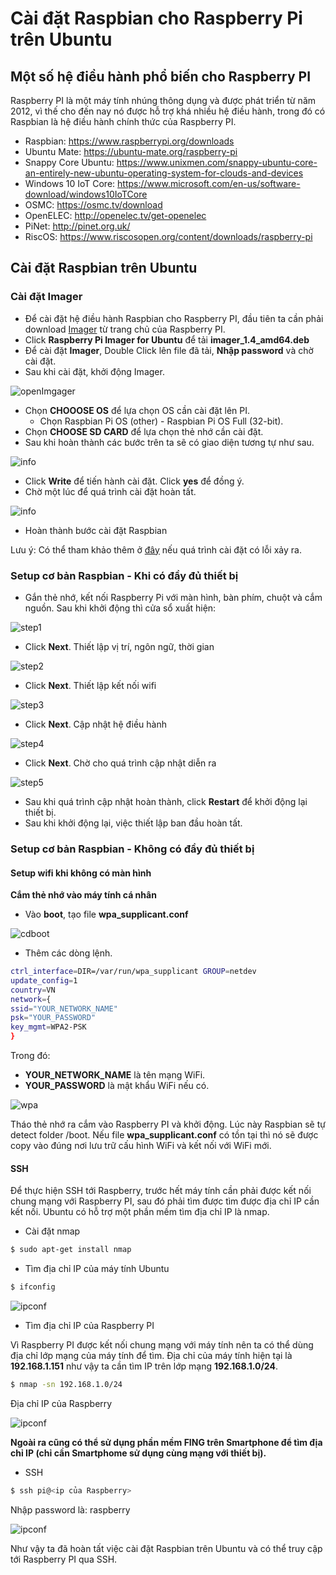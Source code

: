 # Cài đặt Raspbian cho Raspberry Pi trên Ubuntu

## Một số hệ điều hành phổ biến cho Raspberry PI

Raspberry PI là một máy tính nhúng thông dụng và được phát triển từ năm 2012, vì thế cho đến nay nó được hỗ trợ khá nhiều hệ điều hành, trong đó có Raspbian là hệ điều hành chính thức của Raspberry PI.

* Raspbian: https://www.raspberrypi.org/downloads
* Ubuntu Mate: https://ubuntu-mate.org/raspberry-pi
* Snappy Core Ubuntu: https://www.unixmen.com/snappy-ubuntu-core-an-entirely-new-ubuntu-operating-system-for-clouds-and-devices
* Windows 10 IoT Core: https://www.microsoft.com/en-us/software-download/windows10IoTCore
* OSMC: https://osmc.tv/download
* OpenELEC: http://openelec.tv/get-openelec
* PiNet: http://pinet.org.uk/
* RiscOS: https://www.riscosopen.org/content/downloads/raspberry-pi

## Cài đặt Raspbian trên Ubuntu

### Cài đặt Imager

* Để cài đặt hệ điều hành Raspbian cho Raspberry PI, đầu tiên ta cần phải download [Imager](https://www.raspberrypi.org/downloads) từ trang chủ của Raspberry PI.
* Click **Raspberry Pi Imager for Ubuntu** để tải **imager_1.4_amd64.deb**
* Để cài đặt **Imager**, Double Click lên file đã tải, **Nhập password** và chờ cài đặt.
* Sau khi cài đặt, khởi động Imager.

![openImgager](../_static/images/open.png)

* Chọn **CHOOOSE OS** để lựa chọn OS cần cài đặt lên PI.
    * Chọn Raspbian Pi OS (other) - Raspbian Pi OS Full (32-bit).
* Chọn **CHOOSE SD CARD** để lựa chọn thẻ nhớ cần cài đặt.
* Sau khi hoàn thành các bước trên ta sẽ có giao diện tương tự như sau.

![info](../_static/images/infoImager.png)

* Click **Write** để tiến hành cài đặt. Click **yes** để đồng ý.
* Chờ một lúc để quá trình cài đặt hoàn tất.

![info](../_static/images/waitingWrite.png)

* Hoàn thành bước cài đặt Raspbian

Lưu ý: Có thể tham khảo thêm ở [đây](https://www.raspberrypi.org/documentation/installation/installing-images/linux.md) nếu quá trình cài đặt có lỗi xảy ra.

### Setup cơ bản Raspbian - Khi có đầy đủ thiết bị

* Gắn thẻ nhớ, kết nối Raspberry Pi với màn hình, bàn phím, chuột và cắm nguồn. Sau khi khởi động thì cửa sổ xuất hiện:

![step1](../_static/images/step1.jpg)

* Click **Next**. Thiết lập vị trí, ngôn ngữ, thời gian

![step2](../_static/images/step2.jpg)

* Click **Next**. Thiết lập kết nối wifi

![step3](../_static/images/step3.jpg)

* Click **Next**. Cập nhật hệ điều hành

![step4](../_static/images/step4.jpg)

* Click **Next**. Chờ cho quá trình cập nhật diễn ra

![step5](../_static/images/step5.jpg)

* Sau khi quá trình cập nhật hoàn thành, click **Restart** để khởi động lại thiết bị.
* Sau khi khởi động lại, việc thiết lập ban đầu hoàn tất.

### Setup cơ bản Raspbian - Không có đầy đủ thiết bị

#### Setup wifi khi không có màn hình

**Cắm thẻ nhớ vào máy tính cá nhân**

* Vào **boot**, tạo file **wpa_supplicant.conf**

![cdboot](../_static/images/cdboot.png)

* Thêm các dòng lệnh.

```bash
ctrl_interface=DIR=/var/run/wpa_supplicant GROUP=netdev
update_config=1
country=VN
network={
ssid="YOUR_NETWORK_NAME"
psk="YOUR_PASSWORD"
key_mgmt=WPA2-PSK
}

```
Trong đó:
* **YOUR_NETWORK_NAME** là tên mạng WiFi.
* **YOUR_PASSWORD** là mật khẩu WiFi nếu có.

![wpa](../_static/images/wpaconf.png)

Tháo thẻ nhớ ra cắm vào Raspberry PI và khởi động. Lúc này Raspbian sẽ tự detect folder /boot. Nếu file **wpa_supplicant.conf** có tồn tại thì nó sẽ được copy vào đúng nơi lưu trữ cấu hình WiFi và kết nối với WiFi mới.

#### SSH

Để thực hiện SSH tới Raspberry, trước hết máy tính cần phải được kết nối chung mạng với Raspberry PI, sau đó phải tìm được tìm được địa chỉ IP cần kết nối. Ubuntu có hỗ trợ một phần mềm tìm địa chỉ IP là nmap.

* Cài đặt nmap

```bash
$ sudo apt-get install nmap
```

* Tìm địa chỉ IP của máy tính Ubuntu

```bash
$ ifconfig
```

![ipconf](../_static/images/ipconf.png)

* Tìm địa chỉ IP của Raspberry PI

Vì Raspberry PI được kết nối chung mạng với máy tính nên ta có thể dùng địa chỉ lớp mạng của máy tính để tìm. Địa chỉ của máy tính hiện tại là **192.168.1.151** như vậy ta cần tìm IP trên lớp mạng **192.168.1.0/24**.

```bash
$ nmap -sn 192.168.1.0/24
```
Địa chỉ IP của Raspberry

![ipconf](../_static/images/iprasp.png)

**Ngoài ra cũng có thể sử dụng phần mềm FING trên Smartphone để tìm địa chỉ IP (chỉ cần Smartphome sử dụng cùng mạng với thiết bị).**

* SSH

```bash
$ ssh pi@<ip của Raspberry>
```

Nhập password là: raspberry

![ipconf](../_static/images/sshRasp.png)

Như vậy ta đã hoàn tất việc cài đặt Raspbian trên Ubuntu và có thể truy cập tới Raspberry PI qua SSH.

